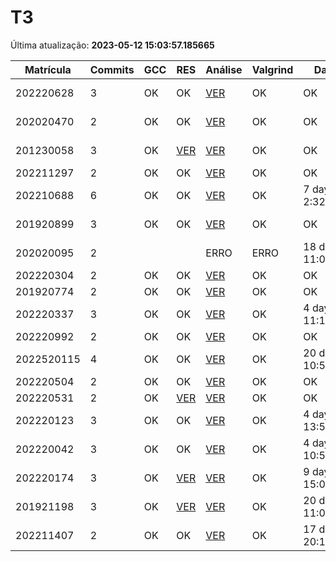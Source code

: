 # T3
Última atualização: **2023-05-12 15:03:57.185665**

|  Matrícula | Commits | GCC |  RES |  Análise |  Valgrind |  Data |  Duração | 
|---|---|---|---|---|---|---|---|
|  202220628 |  3 |  OK |  OK |   [VER](./relatorios/202220628/T3/report.html) |  OK |  OK |  8 days, 23:16:03 | 
|  202020470 |  2 |  OK |  OK |   [VER](./relatorios/202020470/T3/report.html) |  OK |  OK |  4 days, 1:51:02 | 
|  201230058 |  3 |  OK |  [VER](./relatorios/201230058/T3/resposta.txt) |   [VER](./relatorios/201230058/T3/report.html) |  OK |  OK |  1 day, 21:18:15 | 
|  202211297 |  2 |  OK |  OK |   [VER](./relatorios/202211297/T3/report.html) |  OK |  OK |  21:26:58 | 
|  202210688 |  6 |  OK |  OK |   [VER](./relatorios/202210688/T3/report.html) |  OK |  7 days, 2:32:37 |  11 days, 1:34:02 | 
|  201920899 |  3 |  OK |  OK |   [VER](./relatorios/201920899/T3/report.html) |  OK |  OK |  2 days, 13:34:10 | 
|  202020095 |  2 |   |   |   ERRO |  ERRO |  18 days, 11:08:41 |  21 days, 0:06:21 | 
|  202220304 |  2 |  OK |  OK |   [VER](./relatorios/202220304/T3/report.html) |  OK |  OK |  0:02:24 | 
|  201920774 |  2 |  OK |  OK |   [VER](./relatorios/201920774/T3/report.html) |  OK |  OK |  0:02:20 | 
|  202220337 |  3 |  OK |  OK |   [VER](./relatorios/202220337/T3/report.html) |  OK |  4 days, 11:12:55 |  6 days, 17:54:22 | 
|  202220992 |  2 |  OK |  OK |   [VER](./relatorios/202220992/T3/report.html) |  OK |  OK |  0:00:13 | 
|  2022520115 |  4 |  OK |  OK |   [VER](./relatorios/2022520115/T3/report.html) |  OK |  20 days, 10:57:44 |  21 days, 1:57:57 | 
|  202220504 |  2 |  OK |  OK |   [VER](./relatorios/202220504/T3/report.html) |  OK |  OK |  5:30:52 | 
|  202220531 |  2 |  OK |  [VER](./relatorios/202220531/T3/resposta.txt) |   [VER](./relatorios/202220531/T3/report.html) |  OK |  OK |  0:00:48 | 
|  202220123 |  3 |  OK |  OK |   [VER](./relatorios/202220123/T3/report.html) |  OK |  4 days, 13:52:38 |  4 days, 20:37:20 | 
|  202220042 |  3 |  OK |  OK |   [VER](./relatorios/202220042/T3/report.html) |  OK |  4 days, 10:52:01 |  6 days, 20:22:49 | 
|  202220174 |  3 |  OK |  [VER](./relatorios/202220174/T3/resposta.txt) |   [VER](./relatorios/202220174/T3/report.html) |  OK |  9 days, 15:06:56 |  9 days, 18:04:36 | 
|  201921198 |  3 |  OK |  [VER](./relatorios/201921198/T3/resposta.txt) |   [VER](./relatorios/201921198/T3/report.html) |  OK |  20 days, 11:06:08 |  11 days, 12:55:48 | 
|  202211407 |  2 |  OK |  OK |   [VER](./relatorios/202211407/T3/report.html) |  OK |  17 days, 20:14:26 |  0:01:02 | 
